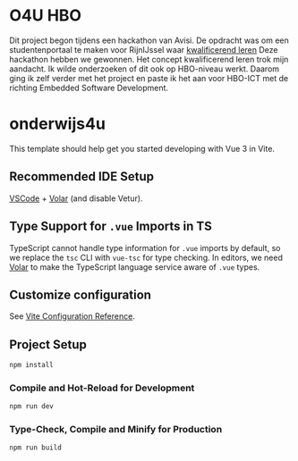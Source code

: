 # O4U HBO

Dit project begon tijdens een hackathon van Avisi. De opdracht was om een studentenportaal te maken voor RijnIJssel waar [kwalificerend leren](https://onderwijsenexaminering.nl/lerend-kwalificeren/) Deze hackathon hebben we gewonnen. Het concept kwalificerend leren trok mijn aandacht. Ik wilde onderzoeken of dit ook op HBO-niveau werkt. Daarom ging ik zelf verder met het project en paste ik het aan voor HBO-ICT met de richting Embedded Software Development.

# onderwijs4u

This template should help get you started developing with Vue 3 in Vite.

## Recommended IDE Setup

[VSCode](https://code.visualstudio.com/) + [Volar](https://marketplace.visualstudio.com/items?itemName=Vue.volar) (and disable Vetur).

## Type Support for `.vue` Imports in TS

TypeScript cannot handle type information for `.vue` imports by default, so we replace the `tsc` CLI with `vue-tsc` for type checking. In editors, we need [Volar](https://marketplace.visualstudio.com/items?itemName=Vue.volar) to make the TypeScript language service aware of `.vue` types.

## Customize configuration

See [Vite Configuration Reference](https://vitejs.dev/config/).

## Project Setup

```sh
npm install
```

### Compile and Hot-Reload for Development

```sh
npm run dev
```

### Type-Check, Compile and Minify for Production

```sh
npm run build
```

